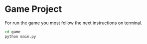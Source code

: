 # Game Project

For run the game you most follow the next instructions on terminal.

```sh
cd game
python main.py
```
